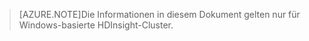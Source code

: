 > [AZURE.NOTE]Die Informationen in diesem Dokument gelten nur für Windows-basierte HDInsight-Cluster.

<!---HONumber=Oct15_HO1-->